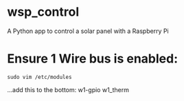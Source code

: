 # wsp_control
A Python app to control a solar panel with a Raspberry Pi

# Ensure 1 Wire bus is enabled:
    sudo vim /etc/modules
    
...add this to the bottom:
   w1-gpio
   w1_therm
